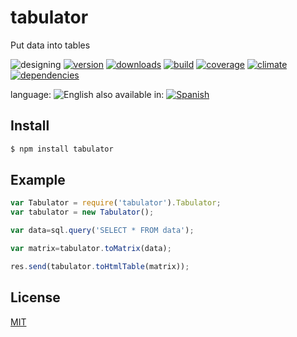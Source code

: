 <!--multilang v0 en:README.md es:LEEME.md -->
# tabulator
<!--lang:en-->

Put data into tables
<!--lang:es--]
Inserta datos en tablas
[!--lang:*-->

![designing](https://img.shields.io/badge/stability-desgining-red.svg)
[![version](https://img.shields.io/npm/v/tabulator.svg)](https://npmjs.org/package/tabulator)
[![downloads](https://img.shields.io/npm/dm/tabulator.svg)](https://npmjs.org/package/tabulator)
[![build](https://img.shields.io/travis/codenautas/tabulator/master.svg)](https://travis-ci.org/codenautas/tabulator)
[![coverage](https://img.shields.io/coveralls/codenautas/tabulator/master.svg)](https://coveralls.io/r/codenautas/tabulator)
[![climate](https://img.shields.io/codeclimate/github/codenautas/tabulator.svg)](https://codeclimate.com/github/codenautas/tabulator)
[![dependencies](https://img.shields.io/david/codenautas/tabulator.svg)](https://david-dm.org/codenautas/tabulator)

<!--multilang buttons-->

language: ![English](https://raw.githubusercontent.com/codenautas/multilang/master/img/lang-en.png)
also available in:
[![Spanish](https://raw.githubusercontent.com/codenautas/multilang/master/img/lang-es.png)](LEEME.md)

<!--lang:en-->

## Install

<!--lang:es--]
## Instalación

[!--lang:*-->

```sh
$ npm install tabulator
```

<!--lang:en-->

## Example

<!--lang:es--]

## Ejemplo

[!--lang:*-->

```js
var Tabulator = require('tabulator').Tabulator;
var tabulator = new Tabulator();

var data=sql.query('SELECT * FROM data');

var matrix=tabulator.toMatrix(data);

res.send(tabulator.toHtmlTable(matrix));
```

<!--lang:en-->

## License

[MIT](LICENSE)

<!--lang:es--]

## Licencias

[MIT](LICENSE)
